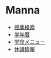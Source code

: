 # Manna

- [授業検索](./subject-search/)
- [学年暦](./calendar/)
- [学食メニュー](./gakushoku/)
- [休講情報](http://zero3.kyoai.org/kyuko.php)
